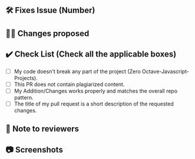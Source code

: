 <!-- Remove the sections which are not applicable -->

## 🛠️ Fixes Issue (Number)

<!-- Example: Closes #31 -->

## 👨‍💻 Changes proposed

<!-- List all the proposed changes in your PR -->

## ✔️ Check List (Check all the applicable boxes) <!-- Follow the below conventions to check the box -->

- [ ] My code doesn't break any part of the project (Zero Octave-Javascript-Projects).
- [ ] This PR does not contain plagiarized content.
- [ ] My Addition/Changes works properly and matches the overall repo pattern.
- [ ] The title of my pull request is a short description of the requested changes.

## 📄 Note to reviewers

<!-- Add notes to reviewers if applicable -->

## 📷 Screenshots
